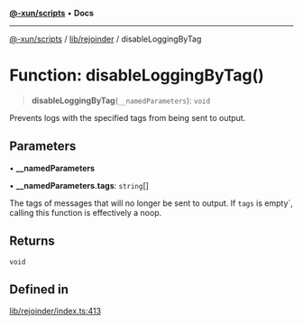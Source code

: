 [**@-xun/scripts**](../../../README.md) • **Docs**

***

[@-xun/scripts](../../../README.md) / [lib/rejoinder](../README.md) / disableLoggingByTag

# Function: disableLoggingByTag()

> **disableLoggingByTag**(`__namedParameters`): `void`

Prevents logs with the specified tags from being sent to output.

## Parameters

• **\_\_namedParameters**

• **\_\_namedParameters.tags**: `string`[]

The tags of messages that will no longer be sent to output. If `tags` is
empty`, calling this function is effectively a noop.

## Returns

`void`

## Defined in

[lib/rejoinder/index.ts:413](https://github.com/Xunnamius/xscripts/blob/fc291d92ca0fdd07ba7e5cb19471e1a974cabac7/lib/rejoinder/index.ts#L413)
